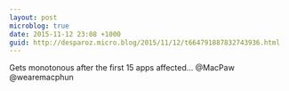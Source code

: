 ```yaml
---
layout: post
microblog: true
date: 2015-11-12 23:08 +1000
guid: http://desparoz.micro.blog/2015/11/12/t664791887832743936.html
---
```

Gets monotonous after the first 15 apps affected… @MacPaw @wearemacphun
